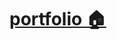 # <a href="https://dazzling-sunscreen-8f4.notion.site/Charley-43172ac1bf894e6d817e02ab0b6eaa03" target="_blank"> portfolio 🏠 </a>
